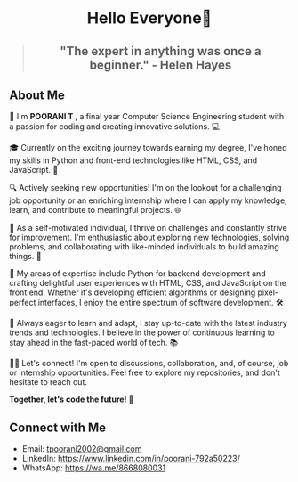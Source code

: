# <h1 align="center">Hello Everyone👋</h1>

> ## <h2 align="center"> "The expert in anything was once a beginner." - Helen Hayes </h2></p>     

## About Me
👋 I'm <b> POORANI T </b>, a final year Computer Science Engineering student with a passion for coding and creating innovative solutions. 💻

🎓 Currently on the exciting journey towards earning my degree, I've honed my skills in Python and front-end technologies like HTML, CSS, and JavaScript. 🚀

🔍 Actively seeking new opportunities! I'm on the lookout for a challenging job opportunity or an enriching internship where I can apply my knowledge, learn, and contribute to meaningful projects. 🌐

🚀 As a self-motivated individual, I thrive on challenges and constantly strive for improvement. I'm enthusiastic about exploring new technologies, solving problems, and collaborating with like-minded individuals to build amazing things. 🌟

🤖 My areas of expertise include Python for backend development and crafting delightful user experiences with HTML, CSS, and JavaScript on the front end. Whether it's developing efficient algorithms or designing pixel-perfect interfaces, I enjoy the entire spectrum of software development. 🛠️

🌱 Always eager to learn and adapt, I stay up-to-date with the latest industry trends and technologies. I believe in the power of continuous learning to stay ahead in the fast-paced world of tech. 📚

👨‍💻 Let's connect! I'm open to discussions, collaboration, and, of course, job or internship opportunities. Feel free to explore my repositories, and don't hesitate to reach out.

<b>Together, let's code the future! 🚀 </b>

## Connect with Me
* Email: tpoorani2002@gmail.com
* LinkedIn: https://www.linkedin.com/in/poorani-792a50223/
* WhatsApp: https://wa.me/8668080031
